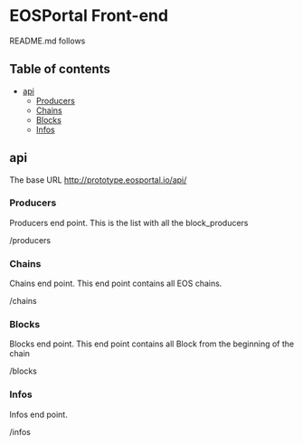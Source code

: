 # EOSPortal Front-end

README.md follows

## Table of contents
* [api](#api)
    * [Producers](#producers)
    * [Chains](#chains)
    * [Blocks](#blocks)
    * [Infos](#infos)


## api
The base URL http://prototype.eosportal.io/api/

### Producers

Producers end point. This is the list with all the block_producers

/producers

### Chains

Chains end point. This end point contains all EOS chains.

/chains

### Blocks

Blocks end point. This end point contains all Block from the beginning of the chain

/blocks

### Infos

Infos end point.

/infos